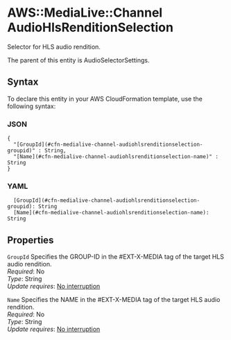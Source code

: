 # AWS::MediaLive::Channel AudioHlsRenditionSelection<a name="aws-properties-medialive-channel-audiohlsrenditionselection"></a>

Selector for HLS audio rendition\.

The parent of this entity is AudioSelectorSettings\.

## Syntax<a name="aws-properties-medialive-channel-audiohlsrenditionselection-syntax"></a>

To declare this entity in your AWS CloudFormation template, use the following syntax:

### JSON<a name="aws-properties-medialive-channel-audiohlsrenditionselection-syntax.json"></a>

```
{
  "[GroupId](#cfn-medialive-channel-audiohlsrenditionselection-groupid)" : String,
  "[Name](#cfn-medialive-channel-audiohlsrenditionselection-name)" : String
}
```

### YAML<a name="aws-properties-medialive-channel-audiohlsrenditionselection-syntax.yaml"></a>

```
  [GroupId](#cfn-medialive-channel-audiohlsrenditionselection-groupid): String
  [Name](#cfn-medialive-channel-audiohlsrenditionselection-name): String
```

## Properties<a name="aws-properties-medialive-channel-audiohlsrenditionselection-properties"></a>

`GroupId` <a name="cfn-medialive-channel-audiohlsrenditionselection-groupid"></a>
Specifies the GROUP\-ID in the \#EXT\-X\-MEDIA tag of the target HLS audio rendition\.  
_Required_: No  
_Type_: String  
_Update requires_: [No interruption](https://docs.aws.amazon.com/AWSCloudFormation/latest/UserGuide/using-cfn-updating-stacks-update-behaviors.html#update-no-interrupt)

`Name` <a name="cfn-medialive-channel-audiohlsrenditionselection-name"></a>
Specifies the NAME in the \#EXT\-X\-MEDIA tag of the target HLS audio rendition\.  
_Required_: No  
_Type_: String  
_Update requires_: [No interruption](https://docs.aws.amazon.com/AWSCloudFormation/latest/UserGuide/using-cfn-updating-stacks-update-behaviors.html#update-no-interrupt)
